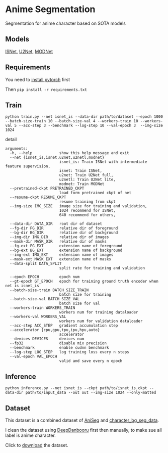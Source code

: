 # Anime Segmentation
Segmentation for anime character based on SOTA models

##  Models

[ISNet](https://github.com/xuebinqin/DIS), [U2Net](https://github.com/xuebinqin/U-2-Net), [MODNet](https://github.com/ZHKKKe/MODNet)

## Requirements

You need to [install pytorch](https://pytorch.org/) first

Then `pip install -r requirements.txt`

## Train

`python train.py --net isnet_is --data-dir path/to/dataset --epoch 1000 --batch-size-train 10 --batch-size-val 4 --workers-train 10 --workers-val 5 --acc-step 3 --benchmark --log-step 10 --val-epoch 3  --img-size 1024`

detail

```
arguments:
  -h, --help            show this help message and exit
  --net {isnet_is,isnet,u2net,u2netl,modnet}
                        isnet_is: Train ISNet with intermediate feature supervision,
                        isnet: Train ISNet,
                        u2net: Train U2Net full,
                        u2netl: Train U2Net lite,
                        modnet: Train MODNet
  --pretrained-ckpt PRETRAINED_CKPT
                        load form pretrained ckpt of net
  --resume-ckpt RESUME_CKPT
                        resume training from ckpt
  --img-size IMG_SIZE   image size for training and validation,
                        1024 recommend for ISNet,
                        640 recommend for others,

  --data-dir DATA_DIR   root dir of dataset
  --fg-dir FG_DIR       relative dir of foreground
  --bg-dir BG_DIR       relative dir of background
  --img-dir IMG_DIR     relative dir of images
  --mask-dir MASK_DIR   relative dir of masks
  --fg-ext FG_EXT       extension name of foreground
  --bg-ext BG_EXT       extension name of background
  --img-ext IMG_EXT     extension name of images
  --mask-ext MASK_EXT   extension name of masks
  --data-split DATA_SPLIT
                        split rate for training and validation

  --epoch EPOCH         epoch num
  --gt-epoch GT_EPOCH   epoch for training ground truth encoder when net is isnet_is
  --batch-size-train BATCH_SIZE_TRAIN
                        batch size for training
  --batch-size-val BATCH_SIZE_VAL
                        batch size for val
  --workers-train WORKERS_TRAIN
                        workers num for training dataloader
  --workers-val WORKERS_VAL
                        workers num for validation dataloader
  --acc-step ACC_STEP   gradient accumulation step
  --accelerator {cpu,gpu,tpu,ipu,hpu,auto}
                        accelerator
  --devices DEVICES     devices num
  --fp32                disable mix precision
  --benchmark           enable cudnn benchmark
  --log-step LOG_STEP   log training loss every n steps
  --val-epoch VAL_EPOCH
                        valid and save every n epoch
```

## Inference

`python inference.py --net isnet_is --ckpt path/to/isnet_is.ckpt --data-dir path/to/input_data --out out --img-size 1024 --only-matted`

## Dataset

This dataset is a combined dataset of [AniSeg](https://github.com/jerryli27/AniSeg#about-the-models) and [character_bg_seg_data](https://github.com/ShuhongChen/bizarre-pose-estimator#download).

I clean the dataset using [DeepDanbooru](https://github.com/KichangKim/DeepDanbooru) first then manually, to make sue all label is anime character.

Click to [download]() the dataset.


